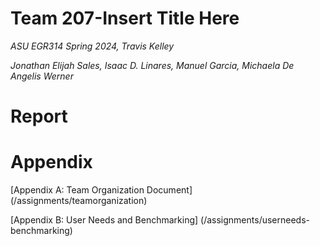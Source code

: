 # Team 207-Insert Title Here

_ASU EGR314 Spring 2024, Travis Kelley_

_Jonathan Elijah Sales, Isaac D. Linares, Manuel Garcia, Michaela De Angelis Werner_

# Report

# Appendix

[Appendix A: Team Organization Document] (/assignments/teamorganization)

[Appendix B: User Needs and Benchmarking] (/assignments/userneeds-benchmarking)
